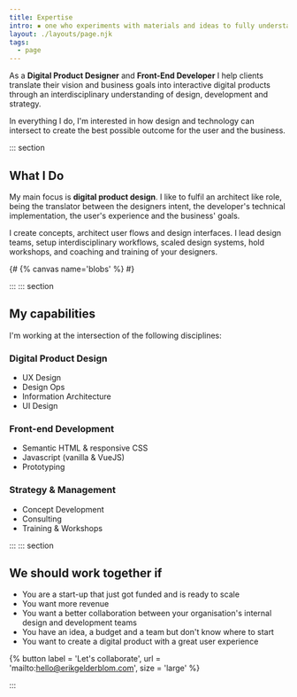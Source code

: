 ```yaml
---
title: Expertise
intro: ▪︎ one who experiments with materials and ideas to fully understand their capacities, and who further iterates on their learning to find better solutions to current problems.
layout: ./layouts/page.njk
tags:
  - page
---
```


As a **Digital Product Designer** and **Front-End Developer** I help clients translate their vision and business goals into interactive digital products through an interdisciplinary understanding of design, development and strategy.

In everything I do, I'm interested in how design and technology can intersect to create the best possible outcome for the user and the business.

::: section

## What I Do

My main focus is **digital product design**. I like to fulfil an architect like role, being the translator between the designers intent, the developer's technical implementation, the user's experience and the business' goals.

I create concepts, architect user flows and design interfaces. I lead design teams, setup interdisciplinary workflows, scaled design systems, hold workshops, and coaching and training of your designers.

{# {% canvas name='blobs' %} #}

:::
::: section

## My capabilities

I'm working at the intersection of the following disciplines:

<div class="col">

### Digital Product Design

- UX Design
- Design Ops
- Information Architecture
- UI Design

</div>
<div class="col">

### Front-end Development

- Semantic HTML & responsive CSS
- Javascript (vanilla & VueJS)
- Prototyping

</div>
<div class="col">

### Strategy & Management

- Concept Development
- Consulting
- Training & Workshops

</div>
:::
::: section

## We should work together if

- You are a start-up that just got funded and is ready to scale
- You want more revenue
- You want a better collaboration between your organisation's internal design and development teams
- You have an idea, a budget and a team but don't know where to start
- You want to create a digital product with a great user experience

{% button label = 'Let\'s collaborate', url = 'mailto:hello@erikgelderblom.com', size = 'large' %}

:::
